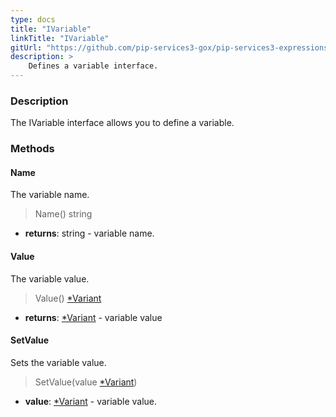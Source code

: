 ```yaml
---
type: docs
title: "IVariable"
linkTitle: "IVariable"
gitUrl: "https://github.com/pip-services3-gox/pip-services3-expressions-gox"
description: > 
    Defines a variable interface.
---
```


### Description

The IVariable interface allows you to define a variable.


### Methods

#### Name
The variable name.
> Name() string
- **returns**: string - variable name.

#### Value
The variable value.
> Value() [*Variant](../../../variants/variant)

- **returns**: [*Variant](../../../variants/variant) - variable value

#### SetValue
Sets the variable value.
> SetValue(value [*Variant](../../../variants/variant))

- **value**: [*Variant](../../../variants/variant) - variable value.

